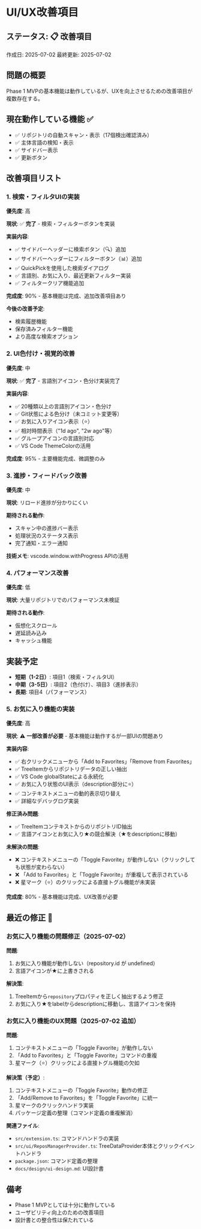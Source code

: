 # UI/UX改善項目

## ステータス: 📋 改善項目

作成日: 2025-07-02
最終更新: 2025-07-02

## 問題の概要

Phase 1 MVPの基本機能は動作しているが、UXを向上させるための改善項目が複数存在する。

## 現在動作している機能 ✅

- ✅ リポジトリの自動スキャン・表示（17個検出確認済み）
- ✅ 主体言語の検知・表示
- ✅ サイドバー表示
- ✅ 更新ボタン

## 改善項目リスト

### 1. 検索・フィルタUIの実装

**優先度**: 高

**現状**: ✅ **完了** - 検索・フィルターボタンを実装

**実装内容**:

- ✅ サイドバーヘッダーに検索ボタン（🔍）追加
- ✅ サイドバーヘッダーにフィルターボタン（📊）追加
- ✅ QuickPickを使用した検索ダイアログ
- ✅ 言語別、お気に入り、最近更新フィルター実装
- ✅ フィルタークリア機能追加

**完成度**: 90% - 基本機能は完成、追加改善項目あり

**今後の改善予定**:

- 検索履歴機能
- 保存済みフィルター機能
- より高度な検索オプション

### 2. UI色付け・視覚的改善

**優先度**: 中

**現状**: ✅ **完了** - 言語別アイコン・色分け実装完了

**実装内容**:

- ✅ 20種類以上の言語別アイコン・色分け
- ✅ Git状態による色分け（未コミット変更等）
- ✅ お気に入りアイコン表示（⭐）
- ✅ 相対時間表示（"1d ago", "2w ago"等）
- ✅ グループアイコンの言語別対応
- ✅ VS Code ThemeColorの活用

**完成度**: 95% - 主要機能完成、微調整のみ

### 3. 進捗・フィードバック改善

**優先度**: 中

**現状**: リロード進捗が分かりにくい

**期待される動作**:

- スキャン中の進捗バー表示
- 処理状況のステータス表示
- 完了通知・エラー通知

**技術メモ**: vscode.window.withProgress APIの活用

### 4. パフォーマンス改善

**優先度**: 低

**現状**: 大量リポジトリでのパフォーマンス未検証

**期待される動作**:

- 仮想化スクロール
- 遅延読み込み
- キャッシュ機能

## 実装予定

- **短期（1-2日）**: 項目1（検索・フィルタUI）
- **中期（3-5日）**: 項目2（色付け）、項目3（進捗表示）
- **長期**: 項目4（パフォーマンス）

### 5. お気に入り機能の実装

**優先度**: 高

**現状**: ⚠️ **一部改善が必要** - 基本機能は動作するが一部UIの問題あり

**実装内容**:

- ✅ 右クリックメニューから「Add to Favorites」「Remove from Favorites」
- ✅ TreeItemからリポジトリデータの正しい抽出
- ✅ VS Code globalStateによる永続化
- ✅ お気に入り状態のUI表示（description部分に⭐）
- ✅ コンテキストメニューの動的表示切り替え
- ✅ 詳細なデバッグログ実装

**修正済み問題**:

- ✅ TreeItemコンテキストからのリポジトリID抽出
- ✅ 言語アイコンとお気に入り★の競合解決（★をdescriptionに移動）

**未解決の問題**:

- ❌ コンテキストメニューの「Toggle Favorite」が動作しない（クリックしても状態が変わらない）
- ❌ 「Add to Favorites」と「Toggle Favorite」が重複して表示されている
- ❌ 星マーク（⭐）のクリックによる直接トグル機能が未実装

**完成度**: 80% - 基本機能は完成、UX改善が必要

## 最近の修正 🔧

### お気に入り機能の問題修正（2025-07-02）

**問題**:

1. お気に入り機能が動作しない（repository.id が undefined）
2. 言語アイコンが★に上書きされる

**解決策**:

1. TreeItemから`repository`プロパティを正しく抽出するよう修正
2. お気に入り★をlabelからdescriptionに移動し、言語アイコンを保持

### お気に入り機能のUX問題（2025-07-02 追加）

**問題**:

1. コンテキストメニューの「Toggle Favorite」が動作しない
2. 「Add to Favorites」と「Toggle Favorite」コマンドの重複
3. 星マーク（⭐）クリックによる直接トグル機能の欠如

**解決策（予定）**:

1. コンテキストメニューの「Toggle Favorite」動作の修正
2. 「Add/Remove to Favorites」を「Toggle Favorite」に統一
3. 星マークのクリックハンドラ実装
4. パッケージ定義の整理（コマンド定義の重複解消）

**関連ファイル**:

- `src/extension.ts`: コマンドハンドラの実装
- `src/ui/ReposManagerProvider.ts`: TreeDataProvider本体とクリックイベントハンドラ
- `package.json`: コマンド定義の整理
- `docs/design/ui-design.md`: UI設計書

## 備考

- Phase 1 MVPとしては十分に動作している
- ユーザビリティ向上のための改善項目
- 設計書との整合性は保たれている
